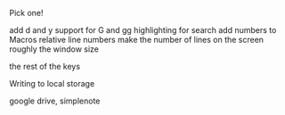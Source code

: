 Pick one!

add d and y support for G and gg
highlighting for search
add numbers to Macros
relative line numbers
make the number of lines on the screen roughly the window size

the rest of the keys

Writing to local storage

google drive, simplenote

